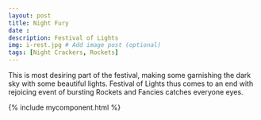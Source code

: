 ```yaml
---
layout: post
title: Night Fury
date : 
description: Festival of Lights
img: i-rest.jpg # Add image post (optional)
tags: [Night Crackers, Rockets]
---
```

This is most desiring part of the festival, making some garnishing the dark sky with some beautiful lights. Festival of Lights thus comes to an end with rejoicing event of bursting Rockets and Fancies catches everyone eyes.


{% include mycomponent.html %}
